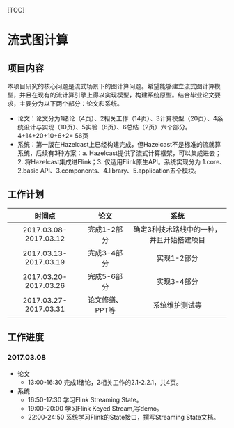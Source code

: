[TOC]



# 流式图计算

## 项目内容

​    本项目研究的核心问题是流式场景下的图计算问题。希望能够建立流式图计算模型，并且在现有的流计算引擎上得以实现模型，构建系统原型。结合毕业论文要求，主要分为以下两个部分：论文和系统。

+ 论文：论文分为1绪论（4页）、2相关工作（14页）、3计算模型（20页）、4系统设计与实现（10页）、5实验（6页）、6总结（2页）六个部分。 4+14+20+10+6+2= 56页
+ 系统：第一版在Hazelcast上已经构建完成，但Hazelcast不是标准的流就算系统，后续有3种方案：a. Hazelcast提供了流式计算框架，可以集成进去；2. 将Hazelcast集成进Flink；3. 仅适用Flink原生API。系统实现分为 1.core、2.basic API、3.components、4.library、5.application五个模块。

## 工作计划

|          时间点          |    论文     |          系统           |
| :-------------------: | :-------: | :-------------------: |
| 2017.03.08-2017.03.12 |  完成1-2部分  | 确定3种技术路线中的一种，并且开始搭建项目 |
| 2017.03.13-2017.03.19 |  完成3-4部分  |        实现1-2部分        |
| 2017.03.20-2017.03.26 |  完成5-6部分  |        实现3-4部分        |
| 2017.03.27-2017.03.31 | 论文修缮、PPT等 |        系统维护测试等        |

## 工作进度

### 2017.03.08

+ 论文
  + 13:00-16:30 完成1绪论，2相关工作的2.1-2.2.1，共4页。
+ 系统
  + 16:50-17:30 学习Flink Streaming State。
  + 19:00-20:00 学习Flink Keyed Stream,写demo。
  + 22:00-24:50 系统学习Flink的State接口，撰写Streaming State文档。